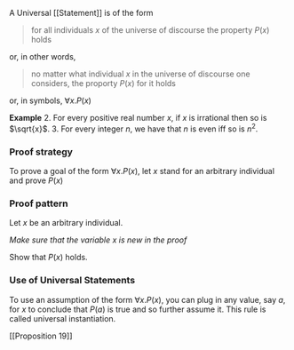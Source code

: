 A Universal [[Statement]] is of the form
> for all individuals $x$ of the universe of discourse the property $P(x)$ holds

or, in other words,
> no matter what individual $x$ in the universe of discourse one considers, the proporty $P(x)$ for it holds

or, in symbols, $\forall x. P(x)$

**Example**
2. For every positive real number $x$, if $x$ is irrational then so is $\sqrt{x}$.
3. For every integer $n$, we have that $n$ is even iff so is $n^2$.


### Proof strategy

To prove a goal of the form $\forall x. P(x)$, let $x$ stand for an arbitrary individual and prove $P(x)$

### Proof pattern

Let $x$ be an arbitrary individual.

*Make sure that the variable x is new in the proof*

Show that $P(x)$ holds.

### Use of Universal Statements
To use an assumption of the form $\forall x. P(x)$, you can plug in any value, say $a$, for $x$ to conclude that $P(a)$ is true and so further assume it. This rule is called universal instantiation.

[[Proposition 19]]